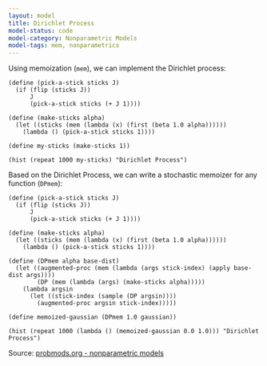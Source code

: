 ```yaml
---
layout: model
title: Dirichlet Process
model-status: code
model-category: Nonparametric Models
model-tags: mem, nonparametrics
---
```


Using memoization (`mem`), we can implement the Dirichlet process:

    (define (pick-a-stick sticks J)
      (if (flip (sticks J))
          J
          (pick-a-stick sticks (+ J 1))))
    
    (define (make-sticks alpha)
      (let ((sticks (mem (lambda (x) (first (beta 1.0 alpha))))))
        (lambda () (pick-a-stick sticks 1))))
    
    (define my-sticks (make-sticks 1))

    (hist (repeat 1000 my-sticks) "Dirichlet Process")
    
Based on the Dirichlet Process, we can write a stochastic memoizer for any function (`DPmem`):

    (define (pick-a-stick sticks J)
      (if (flip (sticks J))
          J
          (pick-a-stick sticks (+ J 1))))
    
    (define (make-sticks alpha)
      (let ((sticks (mem (lambda (x) (first (beta 1.0 alpha))))))
        (lambda () (pick-a-stick sticks 1))))
    
    (define (DPmem alpha base-dist)
      (let ((augmented-proc (mem (lambda (args stick-index) (apply base-dist args))))
            (DP (mem (lambda (args) (make-sticks alpha)))))
        (lambda argsin
          (let ((stick-index (sample (DP argsin))))
            (augmented-proc argsin stick-index)))))

    (define memoized-gaussian (DPmem 1.0 gaussian))
    
    (hist (repeat 1000 (lambda () (memoized-gaussian 0.0 1.0))) "Dirichlet Process")

Source: [probmods.org - nonparametric models](https://probmods.org/non-parametric-models.html)
